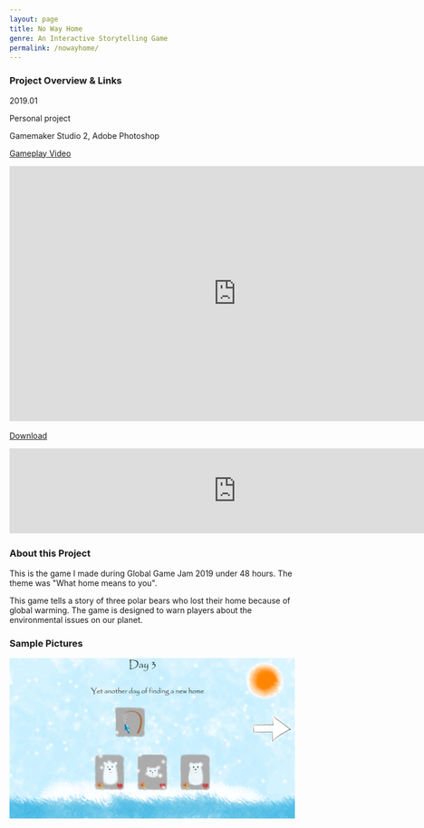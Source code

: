 ```yaml
---
layout: page
title: No Way Home
genre: An Interactive Storytelling Game
permalink: /nowayhome/
---
```


### Project Overview & Links

2019.01

Personal project

Gamemaker Studio 2, Adobe Photoshop

[Gameplay Video](https://www.youtube.com/watch?v=mSdjFybnbQs)

<iframe width="800" height="450" src="https://www.youtube.com/embed/mSdjFybnbQs" frameborder="0" allow="accelerometer; autoplay; clipboard-write; encrypted-media; gyroscope; picture-in-picture" allowfullscreen></iframe>

[Download](https://jingyu1999.itch.io/no-way-home)

<iframe frameborder="0" src="https://itch.io/embed/362276" width="800" class="center"><a href="https://jingyu1999.itch.io/no-way-home">No Way Home by Cetacean</a></iframe>

### About this Project

This is the game I made during Global Game Jam 2019 under 48 hours. The theme was "What home means to you". 
 
This game tells a story of three polar bears who lost their home because of global warming. The game is designed to warn players about the environmental issues on our planet.

### Sample Pictures

<img src="/img/NWH.jpg" alt="1" class="center" width="800"/>
